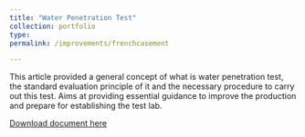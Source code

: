 ```yaml
---
title: "Water Penetration Test"
collection: portfolio
type:
permalink: /improvements/frenchcasement

---
```


This article provided a general concept of what is water penetration test, the standard evaluation principle of it and the necessary procedure to carry out this test. Aims at providing essential guidance to improve the production and prepare for establishing the test lab.

[Download document here](http://bensenx.github.io/files/WaterPenetrationTest.html)

